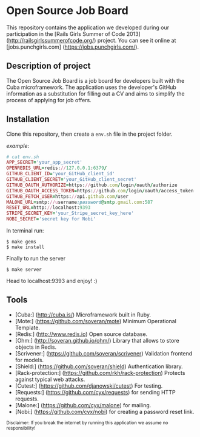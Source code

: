 Open Source Job Board
=====================

This repository contains the application we developed during our participation in the [Rails Girls Summer of Code 2013] (http://railsgirlssummerofcode.org/) project.
You can see it online at [jobs.punchgirls.com] (https://jobs.punchgirls.com/).

Description of project
----------------------
The Open Source Job Board is a job board for developers built with the Cuba microframework. The application uses the developer's GitHub information as a substitution for filling out a CV and aims to simplify the process of applying for job offers.

Installation
------------
Clone this repository, then create a `env.sh` file in the project folder.

*example*:

``` ruby
# cat env.sh
APP_SECRET='your_app_secret'
OPENREDIS_URL=redis://127.0.0.1:6379/
GITHUB_CLIENT_ID='your_GitHub_client_id'
GITHUB_CLIENT_SECRET='your_GitHub_client_secret'
GITHUB_OAUTH_AUTHORIZE=https://github.com/login/oauth/authorize
GITHUB_OAUTH_ACCESS_TOKEN=https://github.com/login/oauth/access_token
GITHUB_FETCH_USER=https://api.github.com/user
MALONE_URL=smtp://username:password@smtp.gmail.com:587
RESET_URL=http://localhost:9393
STRIPE_SECRET_KEY='your_Stripe_secret_key_here'
NOBI_SECRET='secret key for Nobi'
```
In terminal run:

    $ make gems
    $ make install

Finally to run the server

    $ make server

Head to localhost:9393 and enjoy! :)

Tools
-----
- [Cuba:] (http://cuba.is/) Microframework built in Ruby.
- [Mote:] (https://github.com/soveran/mote) Minimum Operational Template.
- [Redis:] (http://www.redis.io) Open source database.
- [Ohm:] (http://soveran.github.io/ohm/) Library that allows to store objects in Redis.
- [Scrivener:] (https://github.com/soveran/scrivener) Validation frontend for models.
- [Shield:] (https://github.com/soveran/shield) Authentication library.
- [Rack-protection:] (https://github.com/rkh/rack-protection) Protects against typical web attacks.
- [Cutest:] (https://github.com/djanowski/cutest) For testing.
- [Requests:] (https://github.com/cyx/requests) for sending HTTP requests.
- [Malone:] (https://github.com/cyx/malone) for mailing.
- [Nobi:] (https://github.com/cyx/nobi) for creating a password reset link.

<sub>Disclaimer: If you break the internet by running this application we assume no responsibility!</sub>
